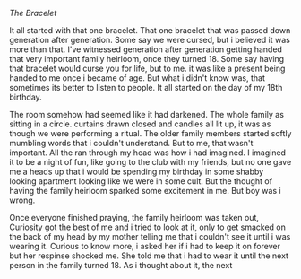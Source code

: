 _The Bracelet_


It all started with that one bracelet. That one bracelet that was passed down generation after generation. Some say we were cursed, but i believed it was more than that. I've witnessed generation after generation getting handed that very important family heirloom, once they turned 18. Some say having that bracelet would curse you for life, but to me. it was like a present being handed to me once i became of age. But what i didn't know was, that sometimes its better to listen to people. It all started on the day of my 18th birthday.


The room somehow had seemed like it had darkened. The whole family as sitting in a circle. curtains drawn closed and candles all lit up, it was as though we were performing a ritual. The older family members started softly mumbling words that i couldn't understand. But to me, that wasn't important. All the ran through my head was how i had imagined. I imagined it to be a night of fun, like going to the club with my friends, but no one gave me a heads up that i would be spending my birthday in some shabby looking apartment looking like we were in some cult. But the thought of having the family heirloom sparked some excitement in me. But boy was i wrong.


Once everyone finished praying, the family heirloom was taken out, Curiosity got the best of me and i tried to look at it, only to get smacked on the back of my head by my mother telling me that i couldn't see it until i was wearing it. Curious to know more, i asked her if i had to keep it on forever but her respinse shocked me. She told me that i had to wear it until the next person in the family turned 18. As i thought about it, the next 
